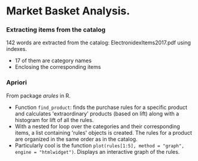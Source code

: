 # Market Basket Analysis.

### Extracting items from the catalog
142 words are extracted from the catalog: ElectronidexItems2017.pdf using indexes.
- 17 of them are category names
- Enclosing the corresponding items

### Apriori
From package *arules* in R. 
- Function `find_product`: finds the purchase rules for a specific product and calculates 'extraordinary' products (based on lift) along with a histogram for lift of all the rules.
- With a nested for loop over the categories and their corresponding items, a list containing 'rules' objects is created. The rules for a product are organized in the same order as in the catalog. 
- Particularly cool is the function `plot(rules[1:5], method = "graph",  engine = "htmlwidget")`. Displays an interactive graph of the rules.

